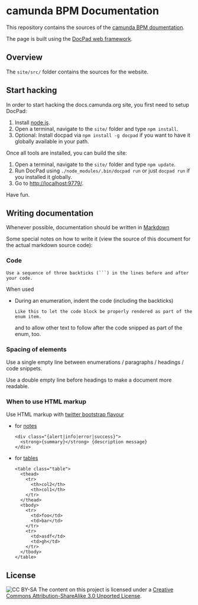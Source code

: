 camunda BPM Documentation
=========================

This repository contains the sources of the [camunda BPM doumentation](http://docs.camunda.org).

The page is built using the [DocPad web framework](http://docpad.org).

Overview
--------

The `site/src/` folder contains the sources for the website.


Start hacking
-------------

In order to start hacking the docs.camunda.org site, you first need to setup DocPad:

1. Install [node.js](http://nodejs.org/).
2. Open a terminal, navigate to the `site/` folder and type `npm install`.
3. Optional: Install docpad via `npm install -g docpad` if you want to have it globally available in your path.

Once all tools are installed, you can build the site:

1. Open a terminal, navigate to the `site/` folder and type `npm update`.
2. Run DocPad using `./node_modules/.bin/docpad run` or just `docpad run` if you installed it globally.
3. Go to [http://localhost:9779/](http://localhost:9779/).

Have fun.


Writing documentation
---------------------

Whenever possible, documentation should be written in [Markdown](http://daringfireball.net/projects/markdown/)

Some special notes on how to write it (view the source of this document for the actual markdown source code): 


### Code

```
Use a sequence of three backticks (```) in the lines before and after your code.
```

When used 

* During an enumeration, indent the code (including the backticks)

  ```
  Like this to let the code block be properly rendered as part of the enum item.
  ```

  and to allow other text to follow after the code snipped as part of the enum, too.


### Spacing of elements

Use a single empty line between enumerations / paragraphs / headings / code snippets.

Use a double empty line before headings to make a document more readable.


### When to use HTML markup

Use HTML markup with [twitter bootstrap flavour](http://twitter.github.io/bootstrap/)

* for [notes](http://twitter.github.io/bootstrap/components.html#alerts)

  ```
  <div class="{alert|info|error|success}">
    <strong>{summary}</strong> {description message}
  </div>
  ```

* for [tables](http://twitter.github.io/bootstrap/base-css.html#tables)

  ```
  <table class="table">
    <thead>
      <tr>
        <th>col2</th>
        <th>col1</th>
      </tr>
    </thead>
    <tbody>
      <tr>
        <td>foo</td>
        <td>bar</td>
      </tr>
      <tr>
        <td>asdf</td>
        <td>gh</td>
      </tr>
    </tbody>
  </table>
  ```


License
-------
![CC BY-SA](http://i.creativecommons.org/l/by-sa/3.0/80x15.png)
The content on this project is licensed under a [Creative Commons Attribution-ShareAlike 3.0 Unported License](http://creativecommons.org/licenses/by-sa/3.0/).
